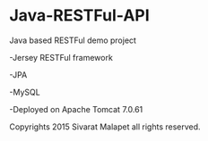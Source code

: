 # Java-RESTFul-API
Java based RESTFul demo project

-Jersey RESTFul framework

-JPA

-MySQL

-Deployed on Apache Tomcat 7.0.61

Copyrights 2015 Sivarat Malapet all rights reserved.
